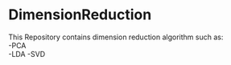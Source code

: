 # DimensionReduction

This Repository contains dimension reduction algorithm such as: <br>
-PCA <br>
-LDA
-SVD

